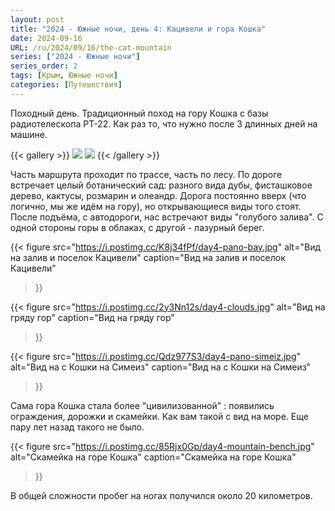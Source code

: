 ```yaml
---
layout: post
title: "2024 - Южные ночи, день 4: Кацивели и гора Кошка"
date: 2024-09-16
URL: /ru/2024/09/16/the-cat-mountain
series: ["2024 - Южные ночи"]
series_order: 2
tags: [Крым, Южные ночи]
categories: [Путешествия]
---
```


Походный день. Традиционный поход на гору Кошка с базы радиотелескопа РТ-22. Как раз то, что нужно после 3 длинных дней на машине.

{{< gallery >}}
  <img src="https://i.postimg.cc/85Q7KVqX/day4.jpg" class="grid-w50 md:grid-w35" />
  <img src="https://i.postimg.cc/QN6XV3fL/day4.jpg" class="grid-w50 md:grid-w60" />
{{< /gallery >}}

Часть маршрута проходит по трассе, часть по лесу. По дороге встречает целый ботанический сад: разного вида дубы, фисташковое дерево, кактусы, розмарин и олеандр. Дорога постоянно вверх (что логично, мы же идём на гору), но открывающиеся виды того стоят. После подъёма, с автодороги, нас встречают виды "голубого залива". С одной стороны горы в облаках, с другой - лазурный берег. 

{{< figure
    src="https://i.postimg.cc/K8j34fPf/day4-pano-bay.jpg"
    alt="Вид на залив и поселок Кацивели"
    caption="Вид на залив и поселок Кацивели"
>}}


{{< figure
    src="https://i.postimg.cc/2y3Nn12s/day4-clouds.jpg"
    alt="Вид на гряду гор"
    caption="Вид на гряду гор"
>}}


{{< figure
    src="https://i.postimg.cc/Qdz977S3/day4-pano-simeiz.jpg"
    alt="Вид на с Кошки на Симеиз"
    caption="Вид на с Кошки на Симеиз"
>}}

Сама гора Кошка стала более "цивилизованной" : появились ограждения, дорожки и скамейки. Как вам такой с вид на море. Еще пару лет назад такого не было. 

{{< figure
    src="https://i.postimg.cc/85Rjx0Gp/day4-mountain-bench.jpg"
    alt="Скамейка на горе Кошка"
    caption="Скамейка на горе Кошка"
>}}

В общей сложности пробег на ногах получился около 20 километров.